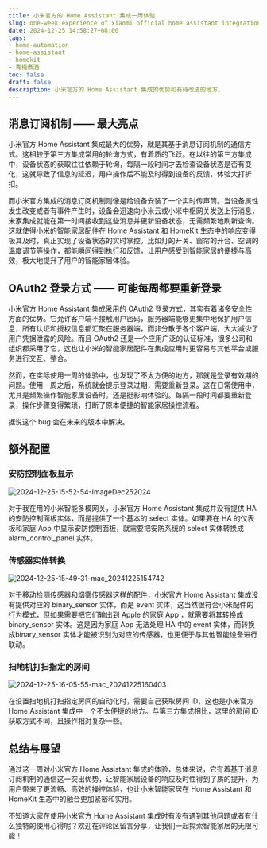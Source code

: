 ```yaml
---
title: 小米官方的 Home Assistant 集成一周体验
slug: one-week experience of xiaomi official home assistant integration
date: 2024-12-25 14:58:27+08:00
tags:
- home-automation
- home-assistant
- homekit
- 青梅煮酒
toc: false
draft: false
description: 小米官方的 Home Assistant 集成的优势和有待改进的地方。
---
```


## 消息订阅机制 —— 最大亮点

小米官方 Home Assistant 集成最大的优势，就是其基于消息订阅机制的通信方式。这相较于第三方集成常用的轮询方式，有着质的飞跃。在以往的第三方集成中，设备状态的获取往往依赖于轮询，每隔一段时间才去检查设备状态是否有变化，这就导致了信息的延迟，用户操作后不能及时得到设备的反馈，体验大打折扣。

而小米官方集成的消息订阅机制则像是给设备安装了一个实时传声筒。当设备属性发生改变或者有事件产生时，设备会迅速向小米云或小米中枢网关发送上行消息，米家集成就能在第一时间接收到这些消息并更新设备状态，无需频繁地刷新查询。这就使得小米的智能家居配件在 Home Assistant 和 HomeKit 生态中的响应变得极其及时，真正实现了设备状态的实时掌控。比如灯的开关、窗帘的开合、空调的温度调节等操作，都能瞬间得到执行和反馈，让用户感受到智能家居的便捷与高效，极大地提升了用户的智能家居体验。

## OAuth2 登录方式 —— 可能每周都要重新登录

小米官方 Home Assistant 集成采用的 OAuth2 登录方式，其实有着诸多安全性方面的优势。它允许客户端不接触用户密码，服务器端能够更集中地保护用户信息，所有认证和授权信息都汇聚在服务器端，而非分散于各个客户端，大大减少了用户凭据泄露的风险。而且 OAuth2 还是一个应用广泛的认证标准，很多公司和组织都采用了它，这也让小米的智能家居配件在集成应用时更容易与其他平台或服务进行交互、整合。

然而，在实际使用一周的体验中，也发现了不太方便的地方，那就是登录有效期的问题。使用一周之后，系统就会提示登录过期，需要重新登录。这在日常使用中，尤其是频繁操作智能家居设备时，还是挺影响体验的。每隔一段时间都要重新登录，操作步骤变得繁琐，打断了原本便捷的智能家居操控流程。

据说这个 bug 会在未来的版本中解决。

## 额外配置

### 安防控制面板显示

![2024-12-25-15-52-54-ImageDec252024](https://raw.githubusercontent.com/xbot/image-hosting/master/blog/2024-12-25-15-52-54-Image%20Dec%2025%202024.jpeg)

对于我在用的小米智能多模网关，小米官方 Home Assistant 集成并没有提供 HA 的安防控制面板实体，而是提供了一个基本的 select 实体。如果要在 HA 的仪表板和家庭 App 中显示安防控制面板，就需要把安防系统的 select 实体转换成 alarm_control_panel 实体。

### 传感器实体转换

![2024-12-25-15-49-31-mac_20241225154742](https://raw.githubusercontent.com/xbot/image-hosting/master/blog/2024-12-25-15-49-31-mac_20241225154742.jpeg)

对于移动检测传感器和烟雾传感器这样的配件，小米官方 Home Assistant 集成没有提供对应的 binary_sensor 实体，而是 event 实体，这当然很符合小米配件的行为模式，但如果需要把它们输出到 Apple 的家庭 App ，就需要将其转换成 binary_sensor 实体。这是因为家庭 App 无法处理 HA 中的 event 实体，而转换成binary_sensor 实体才能被识别为对应的传感器，也更便于与其他智能设备进行联动。

### 扫地机打扫指定的房间

![2024-12-25-16-05-55-mac_20241225160403](https://raw.githubusercontent.com/xbot/image-hosting/master/blog/2024-12-25-16-05-55-mac_20241225160403.jpeg)

在设置扫地机打扫指定房间的自动化时，需要自己获取房间 ID，这也是小米官方 Home Assistant 集成中一个不太便捷的地方。与第三方集成相比，这里的房间 ID 获取方式不同，且操作相对复杂一些。

## 总结与展望

通过这一周对小米官方 Home Assistant 集成的体验，总体来说，它有着基于消息订阅机制的通信这一突出优势，让智能家居设备的响应及时性得到了质的提升，为用户带来了更流畅、高效的操控体验，也让小米智能家居在 Home Assistant 和 HomeKit 生态中的融合更加紧密和实用。

不知道大家在使用小米官方 Home Assistant 集成时有没有遇到其他问题或者有什么独特的使用心得呢？欢迎在评论区留言分享，让我们一起探索智能家居的无限可能！